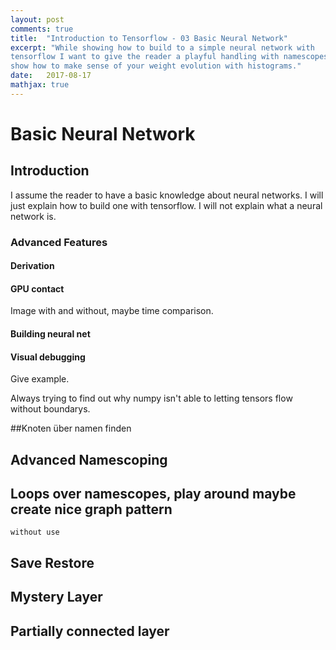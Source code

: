 ```yaml
---
layout: post
comments: true
title:  "Introduction to Tensorflow - 03 Basic Neural Network"
excerpt: "While showing how to build to a simple neural network with 
tensorflow I want to give the reader a playful handling with namescopes and 
show how to make sense of your weight evolution with histograms."
date:   2017-08-17
mathjax: true
---
```


# Basic Neural Network
## Introduction
I assume the reader to have a basic knowledge about neural networks. I will 
just explain how to build one with tensorflow. I will not explain what a 
neural network is.

### Advanced Features
#### Derivation
#### GPU contact
Image with and without, maybe time comparison.
#### Building neural net
#### Visual debugging
Give example.

Always 
trying to find out why numpy isn't able to letting tensors flow without 
boundarys.

##Knoten über namen finden
## Advanced Namescoping
## Loops over namescopes, play around maybe create nice graph pattern 
    without use
## Save Restore
## Mystery Layer
## Partially connected layer
